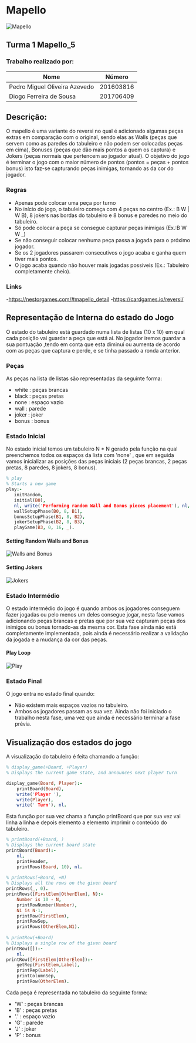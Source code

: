 # Mapello 

![Mapello](https://nestorgames.com/gameimages/mapello_mid.jpg)

## Turma 1 Mapello_5

### Trabalho realizado por:

| Nome          | Número    |
| --------------|-----------|
| Pedro Miguel Oliveira Azevedo | 201603816 |
| Diogo Ferreira de Sousa | 201706409 |


## Descrição:

O mapello é uma variante do reversi no qual é adicionado algumas peças extras em comparação com o original, sendo elas as Walls (peças que servem como as paredes do tabuleiro e não podem ser colocadas peças em cima), Bonuses (peças que dão mais pontos a quem os captura) e Jokers (peças normais que pertencem ao jogador atual). O objetivo do jogo é terminar o jogo com o maior número de pontos (pontos = peças + pontos bonus) isto faz-se capturando peças inimigas, tornando as da cor do jogador.

### Regras

- Apenas pode colocar uma peça por turno
- No início do jogo, o tabuleiro começa com 4 peças no centro (Ex.: B W | W B), 8 jokers nas bordas do tabuleiro e 8 bonus e paredes no meio do tabuleiro.
- Só pode colocar a peça se consegue capturar peças inimigas (Ex.:B W W _)
- Se não conseguir colocar nenhuma peça passa a jogada para o próximo jogador.
- Se os 2 jogadores passarem consecutivos o jogo acaba e ganha quem tiver mais pontos.
- O jogo acaba quando não houver mais jogadas possíveis (Ex.: Tabuleiro completamente cheio).

### Links

-https://nestorgames.com/#mapello_detail
-https://cardgames.io/reversi/

## Representação de Interna do estado do Jogo

O estado do tabuleiro está guardado numa lista de listas (10 x 10) em qual cada posição vai guardar a peça que está aí. No jogador iremos guardar a sua pontuação ,tendo em conta que esta diminui ou aumenta de acordo com as peças que captura e perde, e se tinha passado a ronda anterior.

### Peças
As peças na lista de listas são representadas da seguinte forma:
- white : peças brancas
- black : peças pretas
- none : espaço vazio
- wall : parede
- joker : joker
- bonus : bonus


### Estado Inicial

No estado inicial temos um tabuleiro N * N gerado pela função na qual preenchemos todos os espaços da lista com 'none' , que em seguida vamos inicializar as posições das peças iniciais (2 peças brancas, 2 peças pretas, 8 paredes, 8 jokers, 8 bonus).

```prolog
% play
% Starts a new game
play:-
   initRandom,
   initial(B0),
   nl, write('Performing random Wall and Bonus pieces placement'), nl,
   wallSetupPhase(B0, 8, B1),
   bonusSetupPhase(B1, 8, B2),
   jokerSetupPhase(B2, 8, B3),
   playGame(B3, 0, 16, _).
 ```
#### Setting Random Walls and Bonus
![Walls and Bonus](https://github.com/Pedrag1234/FEUP_PLOG/blob/master/TP1/img/RandomwallsandBonus.PNG)

#### Setting Jokers 
![Jokers](https://github.com/Pedrag1234/FEUP_PLOG/blob/master/TP1/img/jokers.PNG)

### Estado Intermédio

O estado intermédio do jogo é quando ambos os jogadores conseguem fazer jogadas ou pelo menos um deles consegue jogar, nesta fase vamos adicionando peças brancas e pretas que por sua vez capturam peças dos inimigos ou bonus tornado-as da mesma cor.
Esta fase ainda não está completamente implementada, pois ainda é necessário realizar a validação da jogada e a mudança da cor das peças.

#### Play Loop
![Play](https://github.com/Pedrag1234/FEUP_PLOG/blob/master/TP1/img/play.PNG)

### Estado Final
O jogo entra no estado final quando:
  - Não existem mais espaços vazios no tabuleiro.
  - Ambos os jogadores passam as sua vez.
Ainda não foi iniciado o trabalho nesta fase, uma vez que ainda é necessário terminar a fase prévia.

## Visualização dos estados do jogo

A visualização do tabuleiro é feita chamando a função:

```prolog
% display_game(+Board, +Player)
% Displays the current game state, and announces next player turn

display_game(Board, Player):-
    printBoard(Board),
    write('Player '),
    write(Player),
    write(' Turn'), nl.
```
Esta função por sua vez chama a função printBoard que por sua vez vai linha a linha e depois elemento a elemento imprimir o conteúdo do tabuleiro. 

```prolog
% printBoard(+Board, )
% Displays the current board state
printBoard(Board):-
    nl,
    printHeader,
    printRows(Board, 10), nl.
    
% printRows(+Board, +N)
% Displays all the rows on the given board
printRows(_, 0).
printRows([FirstElem|OtherElem], N):-
    Number is 10 - N,
    printRowNumber(Number),
    N1 is N-1,
    printRow(FirstElem),
    printRowSep,
    printRows(OtherElem,N1).
    
% printRow(+Board)
% Displays a single row of the given board
printRow([]):-
    nl.
printRow([FirstElem|OtherElem]):-
    getRep(FirstElem,Label),
    printRep(Label),
    printColumnSep,
    printRow(OtherElem).
```

Cada peça é representada no tabuleiro da seguinte forma:
- 'W' : peças brancas
- 'B' : peças pretas
- '.' : espaço vazio
- 'G' : parede
- 'J' : joker
- 'P' : bonus
